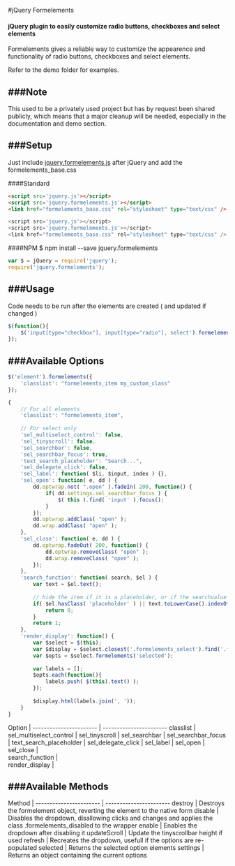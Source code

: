 #jQuery Formelements
#### jQuery plugin to easily customize radio buttons, checkboxes and select elements

Formelements gives a reliable way to customize the appearence and functionality of radio buttons, checkboxes and select elements.

Refer to the demo folder for examples.

###Note
-----
This used to be a privately used project but has by request been shared publicly, which means that a major cleanup will be needed, especially in the documentation and demo section.

###Setup
-----

Just include [jquery.formelements.js] after jQuery and add the formelements_base.css

####Standard
``` html
<script src='jquery.js'></script>
<script src='jquery.formelements.js'></script>
<link href="formelements_base.css" rel="stylesheet" type="text/css" />
```

``` js
<script src='jquery.js'></script>
<script src='jquery.formelements.js'></script>
<link href="formelements_base.css" rel="stylesheet" type="text/css" />
```
####NPM
$ npm install --save jquery.formelements

[npm]: http://npmjs.org/package/jquery.formelements
[jquery.formelements.js]: https://github.com/erikohmy/jquery.formelements/tree/master

``` js
var $ = jQuery = require('jquery');
require('jquery.formelements');
```

###Usage
-----

Code needs to be run after the elements are created ( and updated if changed )

``` js
$(function(){
	$('input[type="checkbox"], input[type="radio"], select').formelements();
});
```

###Available Options
-----

``` js
$('element').formelements({
	'classlist': "formelements_item my_custom_class"
});
```

``` js
{
	// For all elements
	'classlist': "formelements_item",
	
	// For select only
	'sel_multiselect_control': false,
	'sel_tinyscroll': false,
	'sel_searchbar': false,
	'sel_searchbar_focus': true,
	'text_search_placeholder': "Search...",
	'sel_delegate_click': false,
	'sel_label': function( $li, $input, index ) {},
	'sel_open': function( e, dd ) {
		dd.optwrap.not( ".open" ).fadeIn( 200, function() {
			if( dd.settings.sel_searchbar_focus ) {
				$( this ).find( 'input' ).focus();
			}
		});
		dd.optwrap.addClass( "open" );
		dd.wrap.addClass( "open" );
	},
	'sel_close': function( e, dd ) {
		dd.optwrap.fadeOut( 200, function() {
			dd.optwrap.removeClass( "open" );
			dd.wrap.removeClass( "open" );
		});
	},
	'search_function': function( search, $el ) {
		var text = $el.text();
	
		// hide the item if it is a placeholder, or if the searchvalue is not in its text
		if( $el.hasClass( 'placeholder' ) || text.toLowerCase().indexOf( search.toLowerCase() ) === -1 ) {
			return 0;
		}
		return 1;
	},
	'render_display': function() {
		var $select = $(this);
		var $display = $select.closest('.formelements_select').find('.formelements_select_display');
		var $opts = $select.formelements('selected');
	
		var labels = [];
		$opts.each(function(){
			labels.push( $(this).text() );
		});
	
		$display.html(labels.join(', '));
	}
}
```

Option                  |
----------------------- | -----------------------
classlist               |
sel_multiselect_control |
sel_tinyscroll          |
sel_searchbar           |
sel_searchbar_focus     |
text_search_placeholder |
sel_delegate_click      |
sel_label               |
sel_open                | 
sel_close               |  
search_function         |       
render_display          |          

###Available Methods
-----
Method                  |
----------------------- | -----------------------
destroy                 | Destroys the formelement object, reverting the element to the native form
disable                 | Disables the dropdown, disallowing clicks and changes and applies the class .formelements_disabled to the wrapper
enable                  | Enables the dropdown after disabling it
updateScroll            | Update the tinyscrollbar height if used
refresh                 | Recreates the dropdown, usefull if the options are re-populated
selected                | Returns the selected option elements
settings                | Returns an object containing the current options
